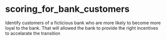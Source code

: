 # scoring_for_bank_customers
 Identify customers of a ficticious bank who are more likely to become more loyal to the bank. That will allowed the bank to provide the right incentives to accelarate the transition

